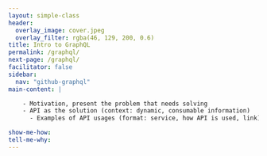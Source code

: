 ```yaml
---
layout: simple-class
header:
  overlay_image: cover.jpeg
  overlay_filter: rgba(46, 129, 200, 0.6)
title: Intro to GraphQL
permalink: /graphql/
next-page: /graphql/
facilitator: false
sidebar:
  nav: "github-graphql"
main-content: |

    - Motivation, present the problem that needs solving
    - API as the solution (context: dynamic, consumable information)
      - Examples of API usages (format: service, how API is used, link)

show-me-how:
tell-me-why:
---
```

